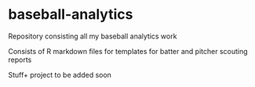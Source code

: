 # baseball-analytics
Repository consisting all my baseball analytics work

Consists of R markdown files for templates for batter and pitcher scouting reports

Stuff+ project to be added soon

